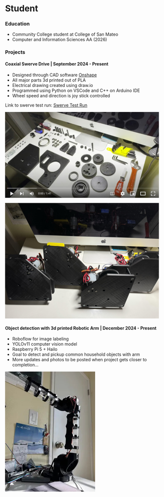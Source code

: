 # Student

### Education
- Community College student at College of San Mateo
- Computer and Information Sciences AA (2026)

### Projects
#### Coaxial Swerve Drive | September 2024 - Present

- Designed through CAD software [Onshape](https://cad.onshape.com/documents/157f83f5ce2658bddeb31e4e/w/17c006737b5bd68f1b0c3faa/e/d10b6003bbe866a4020eadc7?renderMode=0&uiState=6760c6c701bd045a6a9dfbdd)
- All major parts 3d printed out of PLA
- Electrical drawing created using draw.io
- Programmed using Python on VSCode and C++ on Arduino IDE
- Wheel speed and direction is joy stick controlled

Link to swerve test run: [Swerve Test Run](https://youtube.com/shorts/e3Hp_WbGmZE)
  
[![Swerve Module Assembly](/assets/img/youtubeSwerveModuleScreenshot.jpg)](https://youtu.be/xb2VBfcx2i0)

![Swerve Modules](/assets/img/SwerveModules.jpg)

#### Object detection with 3d printed Robotic Arm | December 2024 - Present
- Roboflow for image labeling
- YOLOv11 computer vision model
- Raspberry Pi 5 + Hailo
- Goal to detect and pickup common household objects with arm
- More updates and photos to be posted when project gets closer to completion...
  
![Robotic Arm](/assets/img/RoboArm.jpg)
